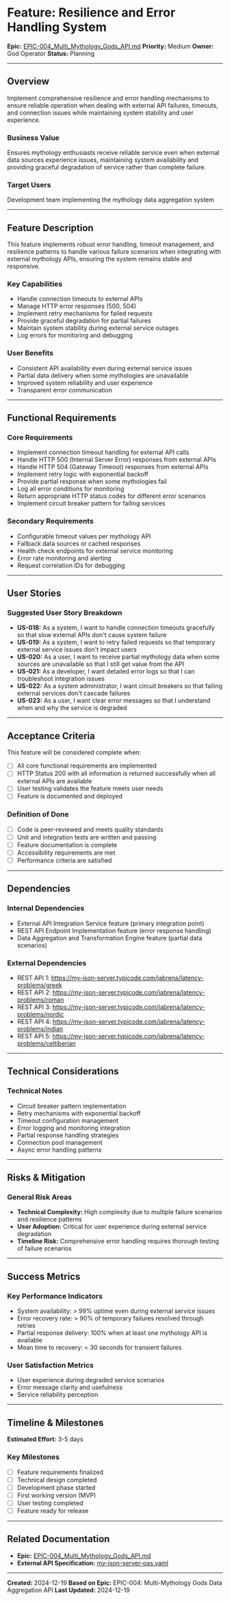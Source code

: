 # Feature: Resilience and Error Handling System

**Epic:** [EPIC-004_Multi_Mythology_Gods_API.md](EPIC-004_Multi_Mythology_Gods_API.md)
**Priority:** Medium
**Owner:** God Operator
**Status:** Planning

---

## Overview

Implement comprehensive resilience and error handling mechanisms to ensure reliable operation when dealing with external API failures, timeouts, and connection issues while maintaining system stability and user experience.

### Business Value
Ensures mythology enthusiasts receive reliable service even when external data sources experience issues, maintaining system availability and providing graceful degradation of service rather than complete failure.

### Target Users
Development team implementing the mythology data aggregation system

---

## Feature Description

This feature implements robust error handling, timeout management, and resilience patterns to handle various failure scenarios when integrating with external mythology APIs, ensuring the system remains stable and responsive.

### Key Capabilities
- Handle connection timeouts to external APIs
- Manage HTTP error responses (500, 504)
- Implement retry mechanisms for failed requests
- Provide graceful degradation for partial failures
- Maintain system stability during external service outages
- Log errors for monitoring and debugging

### User Benefits
- Consistent API availability even during external service issues
- Partial data delivery when some mythologies are unavailable
- Improved system reliability and user experience
- Transparent error communication

---

## Functional Requirements

### Core Requirements
- Implement connection timeout handling for external API calls
- Handle HTTP 500 (Internal Server Error) responses from external APIs
- Handle HTTP 504 (Gateway Timeout) responses from external APIs
- Implement retry logic with exponential backoff
- Provide partial response when some mythologies fail
- Log all error conditions for monitoring
- Return appropriate HTTP status codes for different error scenarios
- Implement circuit breaker pattern for failing services

### Secondary Requirements
- Configurable timeout values per mythology API
- Fallback data sources or cached responses
- Health check endpoints for external service monitoring
- Error rate monitoring and alerting
- Request correlation IDs for debugging

---

## User Stories

### Suggested User Story Breakdown
- **US-018:** As a system, I want to handle connection timeouts gracefully so that slow external APIs don't cause system failure
- **US-019:** As a system, I want to retry failed requests so that temporary external service issues don't impact users
- **US-020:** As a user, I want to receive partial mythology data when some sources are unavailable so that I still get value from the API
- **US-021:** As a developer, I want detailed error logs so that I can troubleshoot integration issues
- **US-022:** As a system administrator, I want circuit breakers so that failing external services don't cascade failures
- **US-023:** As a user, I want clear error messages so that I understand when and why the service is degraded

---

## Acceptance Criteria

This feature will be considered complete when:
- [ ] All core functional requirements are implemented
- [ ] HTTP Status 200 with all information is returned successfully when all external APIs are available
- [ ] User testing validates the feature meets user needs
- [ ] Feature is documented and deployed

### Definition of Done
- [ ] Code is peer-reviewed and meets quality standards
- [ ] Unit and integration tests are written and passing
- [ ] Feature documentation is complete
- [ ] Accessibility requirements are met
- [ ] Performance criteria are satisfied

---

## Dependencies

### Internal Dependencies
- External API Integration Service feature (primary integration point)
- REST API Endpoint Implementation feature (error response handling)
- Data Aggregation and Transformation Engine feature (partial data scenarios)

### External Dependencies
- REST API 1: https://my-json-server.typicode.com/jabrena/latency-problems/greek
- REST API 2: https://my-json-server.typicode.com/jabrena/latency-problems/roman
- REST API 3: https://my-json-server.typicode.com/jabrena/latency-problems/nordic
- REST API 4: https://my-json-server.typicode.com/jabrena/latency-problems/indian
- REST API 5: https://my-json-server.typicode.com/jabrena/latency-problems/celtiberian

---

## Technical Considerations

### Technical Notes
- Circuit breaker pattern implementation
- Retry mechanisms with exponential backoff
- Timeout configuration management
- Error logging and monitoring integration
- Partial response handling strategies
- Connection pool management
- Async error handling patterns

---

## Risks & Mitigation

### General Risk Areas
- **Technical Complexity:** High complexity due to multiple failure scenarios and resilience patterns
- **User Adoption:** Critical for user experience during external service degradation
- **Timeline Risk:** Comprehensive error handling requires thorough testing of failure scenarios

---

## Success Metrics

### Key Performance Indicators
- System availability: > 99% uptime even during external service issues
- Error recovery rate: > 90% of temporary failures resolved through retries
- Partial response delivery: 100% when at least one mythology API is available
- Mean time to recovery: < 30 seconds for transient failures

### User Satisfaction Metrics
- User experience during degraded service scenarios
- Error message clarity and usefulness
- Service reliability perception

---

## Timeline & Milestones

**Estimated Effort:** 3-5 days

### Key Milestones
- [ ] Feature requirements finalized
- [ ] Technical design completed
- [ ] Development phase started
- [ ] First working version (MVP)
- [ ] User testing completed
- [ ] Feature ready for release

---

## Related Documentation

- **Epic:** [EPIC-004_Multi_Mythology_Gods_API.md](EPIC-004_Multi_Mythology_Gods_API.md)
- **External API Specification:** [my-json-server-oas.yaml](my-json-server-oas.yaml)

---

**Created:** 2024-12-19
**Based on Epic:** EPIC-004: Multi-Mythology Gods Data Aggregation API
**Last Updated:** 2024-12-19
